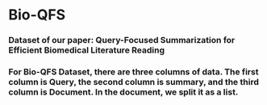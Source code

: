 # Bio-QFS

### Dataset of our paper: Query-Focused Summarization for Efficient Biomedical Literature Reading

### For Bio-QFS Dataset, there are three columns of data. The first column is Query, the second column is summary, and the third column is Document. In the document, we split it as a list.
